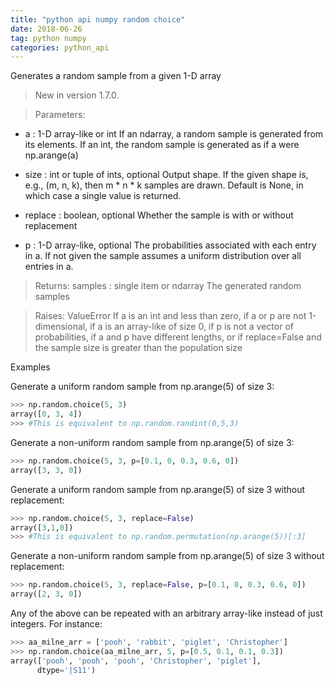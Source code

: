```yaml
---
title: "python api numpy random choice"
date: 2018-06-26
tag: python numpy
categories: python_api
---
```


Generates a random sample from a given 1-D array

>    New in version 1.7.0.

>Parameters:

  - a : 1-D array-like or int 
  If an ndarray, a random sample is generated from its elements. If an int, the random sample is generated as if a were np.arange(a)

  - size : int or tuple of ints, optional
  Output shape. If the given shape is, e.g., (m, n, k), then m * n * k samples are drawn. Default is None, in which case a single value is returned.

  - replace : boolean, optional
  Whether the sample is with or without replacement
  
  - p : 1-D array-like, optional
  The probabilities associated with each entry in a. If not given the sample assumes a uniform distribution over all entries in a.

>Returns: samples : single item or ndarray
  The generated random samples

>Raises:	ValueError
  If a is an int and less than zero, if a or p are not 1-dimensional, if a is an array-like of size 0, if p is not a vector of probabilities, if a and p have different lengths, or if replace=False and the sample size is greater than the population size

Examples

Generate a uniform random sample from np.arange(5) of size 3:
```python
>>> np.random.choice(5, 3)
array([0, 3, 4])
>>> #This is equivalent to np.random.randint(0,5,3)
```
Generate a non-uniform random sample from np.arange(5) of size 3:
```python
>>> np.random.choice(5, 3, p=[0.1, 0, 0.3, 0.6, 0])
array([3, 3, 0])
```
Generate a uniform random sample from np.arange(5) of size 3 without replacement:
```python
>>> np.random.choice(5, 3, replace=False)
array([3,1,0])
>>> #This is equivalent to np.random.permutation(np.arange(5))[:3]
```
Generate a non-uniform random sample from np.arange(5) of size 3 without replacement:
```python
>>> np.random.choice(5, 3, replace=False, p=[0.1, 0, 0.3, 0.6, 0])
array([2, 3, 0])
```
Any of the above can be repeated with an arbitrary array-like instead of just integers. For instance:
```python
>>> aa_milne_arr = ['pooh', 'rabbit', 'piglet', 'Christopher']
>>> np.random.choice(aa_milne_arr, 5, p=[0.5, 0.1, 0.1, 0.3])
array(['pooh', 'pooh', 'pooh', 'Christopher', 'piglet'],
      dtype='|S11')
```
